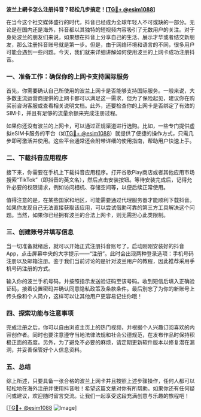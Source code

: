 **波兰上網卡怎么注册抖音？轻松几步搞定！[[TG💪+ @esim1088](https://t.me/s/esim1088)]**

在当今这个社交媒体盛行的时代，抖音已经成为全球年轻人不可或缺的一部分。无论是在国内还是海外，抖音都以其独特的短视频内容吸引了无数用户的关注。对于身处波兰的朋友们来说，如果想在抖音上分享自己的生活、展示才华或者结交新朋友，那么注册抖音账号就是第一步。但是，由于网络环境和语言的不同，很多用户可能会遇到一些问题。今天，我们就来详细讲解如何使用波兰的上网卡成功注册抖音。

### 一、准备工作：确保你的上网卡支持国际服务

首先，你需要确认自己所使用的波兰上网卡是否能够支持国际服务。一般来说，大多数主流运营商提供的上网卡都可以满足这一需求，但为了保险起见，建议你在购买前咨询客服或查看相关说明文档。此外，还要检查你的上网卡是否绑定了有效的SIM卡，并且有足够的流量余额来完成注册过程。

如果你还没有波兰的上网卡，可以通过正规渠道进行选购。比如，一些专门提供虚拟eSIM卡服务的平台（如[TG💪+ @esim1088](https://t.me/s/esim1088)）就提供了便捷的操作方式，只需几步即可激活并使用。这些平台通常还会附带详细的使用指南，帮助用户快速上手。

### 二、下载抖音应用程序

接下来，你需要在手机上下载抖音应用程序。打开谷歌Play商店或者其他应用市场搜索“TikTok”（即抖音的英文名），然后点击安装按钮。等待安装完成后，记得允许必要的权限请求，例如访问相机、存储空间等，以便后续正常使用。

值得注意的是，在某些国家和地区，可能需要通过代理服务器才能顺利下载抖音。如果你发现自己无法直接获取该应用，可以尝试借助可靠的第三方工具解决这个问题。当然，如果你已经拥有波兰的合法上网卡，则无需担心此类限制。

### 三、创建账号并填写信息

当一切准备就绪后，就可以开始正式注册抖音账号了。启动刚刚安装好的抖音App，点击屏幕中央的大字提示——“注册”。此时会出现两种登录选项：手机号码注册以及邮箱注册。鉴于我们当前讨论的是针对波兰用户的教程，因此推荐采用手机号码注册的方式。

输入你的波兰手机号码，并按照指示发送验证码至该号码。收到短信后填入正确验证码，接着设置密码并确认同意隐私政策及条款条件。最后别忘了为你的新账号上传头像和个人简介，这样可以让其他用户更容易记住你哦！

### 四、探索功能与注意事项

完成注册之后，你可以自由浏览主页上的热门视频，并根据个人兴趣订阅喜欢的内容创作者。同时也要注意遵守当地法律法规和社会公德规范，在发布作品时保持积极正面的态度。另外，为了避免不必要的麻烦，请定期更新软件版本以修复潜在漏洞，并妥善保管好个人信息资料。

### 五、总结

综上所述，只要具备一张合格的波兰上网卡并且按照上述步骤操作，任何人都可以轻松地在海外注册并使用抖音啦！希望这篇文章对你有所帮助。如果你还有任何疑问或建议，欢迎随时留言交流。让我们一起享受这段充满创意与乐趣的旅程吧！

[[TG💪+ @esim1088](https://t.me/s/esim1088) ![Image](https://i.postimg.cc/4NQfJmqS/Snipaste-2025-05-13-00-14-12.png)]
